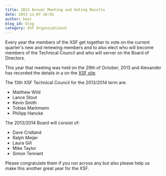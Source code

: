 ```yaml
---
title: 2013 Annual Meeting and Voting Results
date: 2013-11-07 16:01
author: bear
blog_id: blog
category: XSF Organisational
---
```


Every year the members of the XSF get together to vote on the current quarter's new and renewing members and to also elect who will become members of the Technical Council and who will server on the Board of Directors.

This year that meeting was held on the 29th of October, 2013 and Alexander has recorded the details in a on the [XSF site](https://xmpp.org/about/xsf/meeting-minutes/xsf-member-meeting-2013-10-29).

The 13th XSF Technical Council for the 2013/2014 term are:

-   Matthew Wild
-   Lance Stout
-   Kevin Smith
-   Tobias Markmann
-   Philipp Hancke

The 2013/2014 Board will consist of:

-   Dave Cridland
-   Ralph Meijer
-   Laura Gill
-   Mike Taylor
-   Simon Tennant

Please congratulate them if you run across any but also please help us make this another great year for the XSF.
